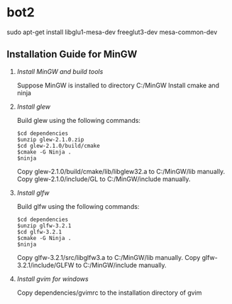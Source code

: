 # bot2

sudo apt-get install libglu1-mesa-dev freeglut3-dev mesa-common-dev

## Installation Guide for MinGW
1. _Install MinGW and build tools_
   
   Suppose MinGW is installed to directory C:/MinGW
   Install cmake and ninja 

2. _Install glew_

   Build glew using the following commands:
      ```
      $cd dependencies
      $unzip glew-2.1.0.zip
      $cd glew-2.1.0/build/cmake
      $cmake -G Ninja .
      $ninja
      ```
   Copy glew-2.1.0/build/cmake/lib/libglew32.a to C:/MinGW/lib manually.
   Copy glew-2.1.0/include/GL to C:/MinGW/include manually.

3. _Install glfw_

   Build glfw using the following commands:
      ```
      $cd dependencies
      $unzip glfw-3.2.1
      $cd glfw-3.2.1
      $cmake -G Ninja .
      $ninja
      ```
   Copy glfw-3.2.1/src/libglfw3.a to C:/MinGW/lib manually.
   Copy glfw-3.2.1/include/GLFW to C:/MinGW/include manually.
   
4. _Install gvim for windows_

   Copy dependencies/gvimrc to the installation directory of gvim
